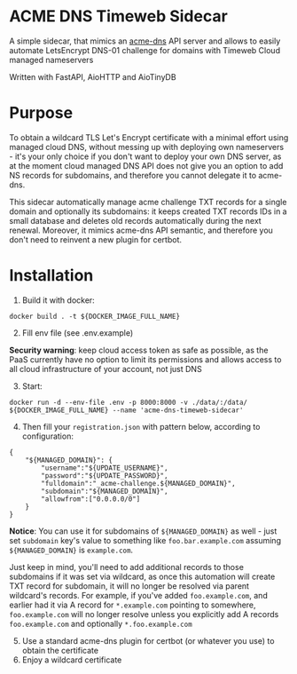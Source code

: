 # ACME DNS Timeweb Sidecar
A simple sidecar, that mimics an [acme-dns](https://github.com/joohoi/acme-dns) API server
and allows to easily automate LetsEncrypt DNS-01 challenge for domains with Timeweb Cloud managed nameservers

Written with FastAPI, AioHTTP and AioTinyDB

# Purpose
To obtain a wildcard TLS Let's Encrypt certificate with a minimal effort using managed cloud DNS, without messing up
with deploying own nameservers - it's your only choice if you don't want to deploy your own DNS server, as at the moment
cloud managed DNS API does not give you an option to add NS records for subdomains, 
and therefore you cannot delegate it to acme-dns.

This sidecar automatically manage acme challenge TXT records for a single domain and optionally its subdomains:
it keeps created TXT records IDs in a small database and deletes old records automatically during the next renewal.
Moreover, it mimics acme-dns API semantic, and therefore you don't need to reinvent a new plugin for certbot.


# Installation
1. Build it with docker:
```
docker build . -t ${DOCKER_IMAGE_FULL_NAME}
```

2. Fill env file (see .env.example)

**Security warning**: keep cloud access token as safe as possible, 
as the PaaS currently have no option to limit its permissions and allows access to all cloud infrastructure of your account, not just DNS

3. Start:
```
docker run -d --env-file .env -p 8000:8000 -v ./data/:/data/ ${DOCKER_IMAGE_FULL_NAME} --name 'acme-dns-timeweb-sidecar'
```

4. Then fill your `registration.json` with pattern below, according to configuration:
```
{
	"${MANAGED_DOMAIN}": {
		"username":"${UPDATE_USERNAME}",
		"password":"${UPDATE_PASSWORD}",
		"fulldomain":"_acme-challenge.${MANAGED_DOMAIN}",
		"subdomain":"${MANAGED_DOMAIN}",
		"allowfrom":["0.0.0.0/0"]
	}
}
```
**Notice**: You can use it for subdomains of `${MANAGED_DOMAIN}` as well - just set `subdomain` key's value
to something like `foo.bar.example.com` assuming `${MANAGED_DOMAIN}` is `example.com`.

Just keep in mind, you'll need to add additional records to those subdomains if it was set via wildcard,
as once this automation will create TXT record for subdomain, it will no longer be resolved via parent wildcard's records.
For example, if you've added `foo.example.com`, and earlier had it via A record for `*.example.com` pointing to somewhere,
`foo.example.com` will no longer resolve unless you explicitly add A records `foo.example.com` 
and optionally `*.foo.example.com`


5. Use a standard acme-dns plugin for certbot (or whatever you use) to obtain the certificate
6. Enjoy a wildcard certificate
